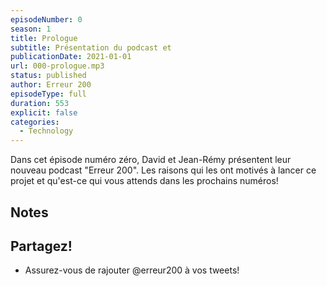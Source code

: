 ```yaml
---
episodeNumber: 0
season: 1
title: Prologue
subtitle: Présentation du podcast et
publicationDate: 2021-01-01
url: 000-prologue.mp3
status: published
author: Erreur 200
episodeType: full
duration: 553
explicit: false
categories:
  - Technology
---
```


Dans cet épisode numéro zéro, David et Jean-Rémy présentent leur nouveau podcast "Erreur 200". Les raisons qui les ont motivés à lancer ce projet et qu'est-ce qui vous attends dans les prochains numéros!


## Notes



## Partagez!

* Assurez-vous de rajouter @erreur200 à vos tweets!
